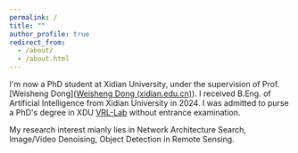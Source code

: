 ```yaml
---
permalink: /
title: ""
author_profile: true
redirect_from: 
  - /about/
  - /about.html
---
```


I'm now a PhD student at Xidian University, under the supervision of Prof. [Weisheng Dong]([Weisheng Dong (xidian.edu.cn)](https://see.xidian.edu.cn/faculty/wsdong/)). I received B.Eng. of Artificial Intelligence from Xidian University in 2024.  I was admitted to purse a PhD's degree in XDU [VRL-Lab](https://vrl-lab.org/) without entrance examination.

My research interest mianly lies in Network Architecture Search, Image/Video Denoising, Object Detection in Remote Sensing.
